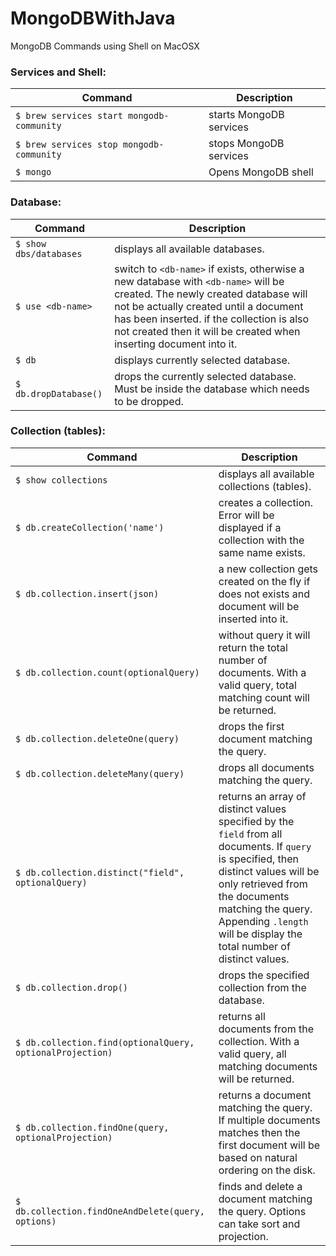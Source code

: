 # MongoDBWithJava

MongoDB Commands using Shell on MacOSX 

### Services and Shell:
| Command | Description |
| --- | --- |
| `$ brew services start mongodb-community` | starts MongoDB services
| `$ brew services stop mongodb-community` | stops MongoDB services
| `$ mongo` | Opens MongoDB shell |

### Database:
| Command | Description |
| --- | --- |
| `$ show dbs/databases` | displays all available databases.
| `$ use <db-name>` | switch to `<db-name>` if exists, otherwise a new database with `<db-name>` will be created. The newly created database will not be actually created until a document has been inserted. if the collection is also not created then it will be created when inserting document into it.
| `$ db` | displays currently selected database.
| `$ db.dropDatabase()` | drops the currently selected database. Must be inside the database which needs to be dropped.

### Collection (tables):
| Command | Description |
| --- | --- |
| `$ show collections` | displays all available collections (tables).
| `$ db.createCollection('name')` | creates a collection. Error will be displayed if a collection with the same name exists.
| `$ db.collection.insert(json)` | a new collection gets created on the fly if does not exists and document will be inserted into it.
| `$ db.collection.count(optionalQuery)` | without query it will return the total number of documents. With a valid query, total matching count will be returned.
| `$ db.collection.deleteOne(query)` | drops the first document matching the query.
| `$ db.collection.deleteMany(query)` | drops all documents matching the query.
| `$ db.collection.distinct("field", optionalQuery)` | returns an array of distinct values specified by the `field` from all documents. If `query` is specified, then distinct values will be only retrieved from the documents matching the query. Appending `.length` will be display the total number of distinct values.
| `$ db.collection.drop()` | drops the specified collection from the database.
| `$ db.collection.find(optionalQuery, optionalProjection)` | returns all documents from the collection. With a valid query, all matching documents will be returned.
| `$ db.collection.findOne(query, optionalProjection)` | returns a document matching the query. If multiple documents matches then the first document will be based on natural ordering on the disk.
| `$ db.collection.findOneAndDelete(query, options)` | finds and delete a document matching the query. Options can take sort and projection.
